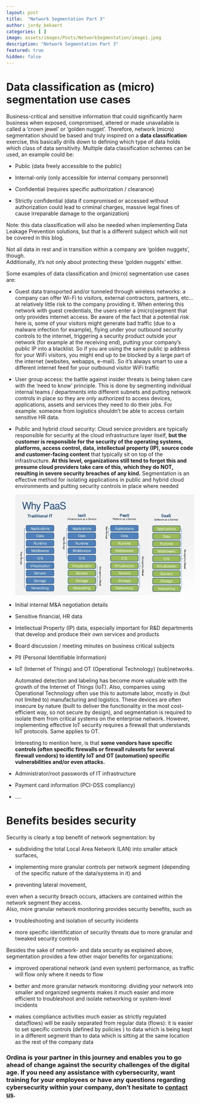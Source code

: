 ```yaml
---
layout: post
title:  "Network Segmentation Part 3"
author: jordy_bekaert
categories: [ ]
image: assets/images/Posts/NetworkSegmentation/image1.jpeg
description: "Network Segmentation Part 3"
featured: true
hidden: false
---
```


Data classification as (micro) segmentation use cases
=====================================================

Business-critical and sensitive information that could significantly harm business when exposed, compromised, altered or made unavailable is called a ‘crown jewel’ or ‘golden nugget’. Therefore, network (micro) segmentation should be based and truly inspired on a **data classification** exercise, this basically drills down to defining which type of data holds which class of data sensitivity. Multiple data classification schemes can be used, an example could be:

-   Public (data freely accessible to the public)

-   Internal-only (only accessible for internal company personnel)

-   Confidential (requires specific authorization / clearance)

-   Strictly confidential (data if compromised or accessed without authorization could lead to criminal charges, massive legal fines of cause irreparable damage to the organization)

Note: this data classification will also be needed when implementing Data Leakage Prevention solutions, but that is a different subject which will not be covered in this blog.

Not all data in rest and in transition within a company are ‘golden nuggets’, though.  
Additionally, it’s not only about protecting these ‘golden nuggets’ either.

Some examples of data classification and (micro) segmentation use cases are:

-   Guest data transported and/or tunneled through wireless networks: a company can offer Wi-Fi to visitors, external contractors, partners, etc… at relatively little risk to the company providing it. When entering this network with guest credentials, the users enter a (micro)segment that only provides internet access. Be aware of the fact that a potential risk here is, some of your visitors might generate bad traffic (due to a malware infection for example), flying under your outbound security controls to the internet, triggering a security product outside your network (for example at the receiving end), putting your company’s public IP into a blacklist. So if you are using the same public ip address for your WiFi visitors, you might end up to be blocked by a large part of the internet (websites, webapps, e-mail). So it’s always smart to use a different internet feed for your outbound visitor WiFi traffic

-   User group access: the battle against insider threats is being taken care with the ‘need to know’ principle. This is done by segmenting individual internal teams / departments into different subnets and putting network controls in place so they are only authorized to access devices, applications, assets and services they need to do their jobs. For example: someone from logistics shouldn’t be able to access certain sensitive HR data.

-   Public and hybrid cloud security: Cloud service providers are typically responsible for security at the cloud infrastructure layer itself, **but the customer is responsible for the security of the operating systems, platforms, access control, data, intellectual property (IP), source code and customer-facing content** that typically sit on top of the infrastructure. **At this level, organizations still tend to forget this and presume cloud providers take care of this, which they do NOT, resulting in severe security breaches of any kind.** Segmentation is an effective method for isolating applications in public and hybrid cloud environments and putting security controls in place where needed  
      
    <img src="../assets/images/Posts/NetworkSegmentation/image7.jpeg" alt="Wat is SaaS, IaaS en PaaS?" />

-   Initial internal M&A negotiation details

-   Sensitive financial, HR data

-   Intellectual Property (IP) data, especially important for R&D departments that develop and produce their own services and products

-   Board discussion / meeting minutes on business critical subjects

-   PII (Personal Identifiable Information)

-   IoT (Internet of Things) and OT (Operational Technology) (sub)networks.

    Automated detection and labeling has become more valuable with the growth of the Internet of Things (IoT). Also, companies using Operational Technology often use this to automate labor, mostly in (but not limited to) manufacturing and logistics. These devices are often insecure by nature (built to deliver the functionality in the most cost-efficient way, so not secure by design), and segmentation is required to isolate them from critical systems on the enterprise network. However, implementing effective IoT security requires a firewall that understands IoT protocols. Same applies to OT.

    Interesting to mention here, is that **some vendors have specific controls (often specific firewalls or firewall rulesets for several firewall vendors) to identify IoT and OT (automation) specific vulnerabilities and/or even attacks.**

-   Administrator/root passwords of IT infrastructure

-   Payment card information (PCI-DSS compliancy)

-   ….

Benefits besides security
=========================

Security is clearly a top benefit of network segmentation: by

-   subdividing the total Local Area Network (LAN) into smaller attack surfaces,

-   implementing more granular controls per network segment (depending of the specific nature of the data/systems in it) and

-   preventing lateral movement,

even when a security breach occurs, attackers are contained within the network segment they access.  
Also, more granular network monitoring provides security benefits, such as

-   troubleshooting and isolation of security incidents

-   more specific identification of security threats due to more granular and tweaked security controls

Besides the sake of network- and data security as explained above, segmentation provides a few other major benefits for organizations:

-   improved operational network (and even system) performance, as traffic will flow only where it needs to flow

-   better and more granular network monitoring: dividing your network into smaller and organized segments makes it much easier and more efficient to troubleshoot and isolate networking or system-level incidents

-   makes compliance activities much easier as strictly regulated data(flows) will be easily separated from regular data (flows): it is easier to set specific controls (defined by policies ) to data which is being kept in a different segment than to data which is sitting at the same location as the rest of the company data


### Ordina is your partner in this journey and enables you to go ahead of change against the security challenges of the digital age. If you need any assistance with cybersecurity, want training for your employees or have any questions regarding cybersecurity within your company, don’t hesitate to [contact us](https://www.ordina.be/diensten/security-and-privacy/).